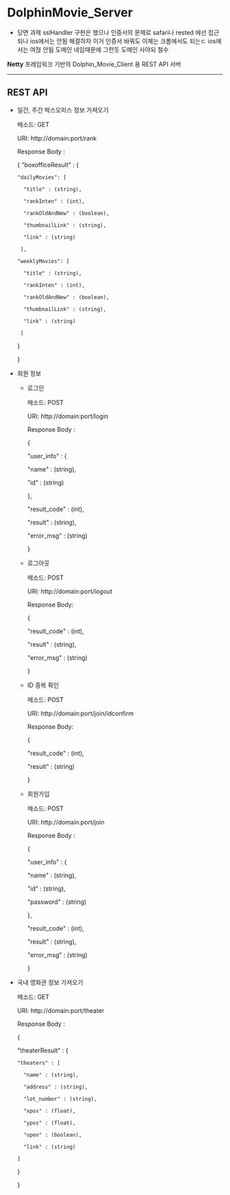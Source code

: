 # DolphinMovie_Server

- 당면 과제
 sslHandler 구현은 했으나 인증서의 문제로 safari나 rested 에선 접근되나 ios에서는 안됨 해결하자 이거 인증서 바꿔도 이제는 크롬에서도 되는ㄷ ios에서는 여젆 안됨 
 도메인 네임때문에 그런듯 도메인 사야되 철수

__Netty__ 프레임워크 기반의 Dolphin_Movie_Client 용 REST API 서버 

---

## REST API

- 일간, 주간 박스오피스 정보 가져오기

  메소드: GET

  URI: http://domain:port/rank
  
  Response Body :
  
    { "boxofficeResult" : {
 
      "dailyMovies": [
      
        "title" : (string),
        
        "rankInten" : (int),
        
        "rankOldAndNew" : (boolean),
        
        "thumbnailLink" : (string),
        
        "link" : (string)
        
       ],
       
      "weeklyMovies": [
      
        "title" : (string),
        
        "rankInten" : (int),
        
        "rankOldAndNew" : (boolean),
        
        "thumbnailLink" : (string),
        
        "link" : (string)
        
       ]
       
    }
    
  }                   


- 회원 정보 
  - 로그인
  
    메소드: POST
  
    URI: http://domain:port/login
    
    Response Body :
  
    { 
    
      "user_info" : {
      
       "name" : (string),
       
       "id" : (string)
       
       },
       
       "result_code" : (int),
       
       "result" : (string),
       
       "error_msg" : (string)
       
     }
     

  
  - 로그아웃 
  
    메소드: POST
  
    URI: http://domain:port/logout
    
    Response Body:
    
    {
      
      "result_code" : (int),
      
      "result" : (string),
      
      "error_msg" : (string)
      
    }
  
  - ID 중복 확인 
  
    메소드: POST
  
    URI: http://domain:port/join/idconfirm
    
    Response Body:
    
    {
      
      "result_code" : (int),
      
      "result" : (string)
      
    }

  - 회원가입
  
    메소드: POST
  
    URI: http://domain:port/join
    
    Response Body :
  
    { 
    
      "user_info" : {
      
       "name" : (string),
       
       "id" : (string),
       
       "password" : (string)
       
       },
       
       "result_code" : (int),
       
       "result" : (string),
       
       "error_msg" : (string)
       
     }

- 국내 영화관 정보 가져오기

  메소드: GET

  URI: http://domain:port/theater

  Response Body :
  
  {
  
    "theaterResult" : {
    
      "theaters" : [
        
        "name" : (string),
        
        "address" : (string),
        
        "lot_number" : (string),
        
        "xpos" : (float),
        
        "ypos" : (float),
        
        "open" : (boolean),
        
        "link" : (string)
        
      ]
      
    }
    
   }

